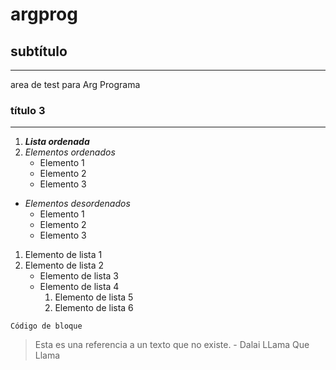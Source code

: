 # argprog

## subtítulo
---
area de test para Arg Programa

### título 3
---

1. ***Lista ordenada***
1. _Elementos ordenados_
    - Elemento 1
    - Elemento 2
    - Elemento 3
- _Elementos desordenados_
    * Elemento 1
    - Elemento 2
    + Elemento 3
        
1. Elemento de lista 1
2. Elemento de lista 2
    - Elemento de lista 3
    - Elemento de lista 4
        1. Elemento de lista 5
        2. Elemento de lista 6

~~~
Código de bloque
~~~

> Esta es una referencia a un texto que no existe. - Dalai LLama Que Llama
